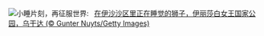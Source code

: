 ![](https://www.bing.com/th?id=OHR.NappingLion_ZH-CN1214312983_UHD.jpg&w=1000)小睡片刻，再征服世界:&nbsp;&ensp;[在伊沙沙区里正在睡觉的狮子，伊丽莎白女王国家公园，乌干达 (© Gunter Nuyts/Getty Images)](https://www.bing.com/th?id=OHR.NappingLion_ZH-CN1214312983_UHD.jpg)
<br><br/>
